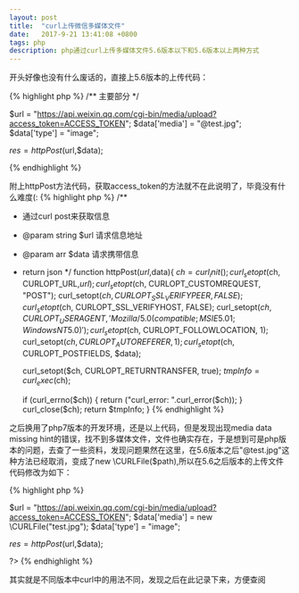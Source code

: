 ```yaml
---
layout: post
title:  "curl上传微信多媒体文件"
date:   2017-9-21 13:41:08 +0800
tags: php
description: php通过curl上传多媒体文件5.6版本以下和5.6版本以上两种方式
---
```


开头好像也没有什么废话的，直接上5.6版本的上传代码：

{% highlight php %}
/**
	主要部分
*/

$url = "https://api.weixin.qq.com/cgi-bin/media/upload?access_token=ACCESS_TOKEN";
$data['media'] = "@test.jpg";
$data['type'] = "image";

$res = httpPost($url,$data);

{% endhighlight %}


附上httpPost方法代码，获取access_token的方法就不在此说明了，毕竟没有什么难度(:
{% highlight php %}
/**
* 通过curl post来获取信息
* @param string $url 请求信息地址
* @param arr $data 请求携带信息
* return json
*/
function httpPost($url,$data){
	$ch = curl_init();
	curl_setopt($ch, CURLOPT_URL,$url);
	curl_setopt($ch, CURLOPT_CUSTOMREQUEST, "POST");
	curl_setopt($ch, CURLOPT_SSL_VERIFYPEER, FALSE);
	curl_setopt($ch, CURLOPT_SSL_VERIFYHOST, FALSE);
	curl_setopt($ch, CURLOPT_USERAGENT, 'Mozilla/5.0 (compatible; MSIE 5.01; Windows NT 5.0)');
	curl_setopt($ch, CURLOPT_FOLLOWLOCATION, 1);
	curl_setopt($ch, CURLOPT_AUTOREFERER, 1);
	curl_setopt($ch, CURLOPT_POSTFIELDS, $data);

	curl_setopt($ch, CURLOPT_RETURNTRANSFER, true);
	$tmpInfo = curl_exec($ch);
	 
	if (curl_errno($ch)) {
		return ("curl_error: ".curl_error($ch));
	}
	curl_close($ch);
	return $tmpInfo;
}
{% endhighlight %}


之后换用了php7版本的开发环境，还是以上代码，但是发现出现media data missing hint的错误，找不到多媒体文件，文件也确实存在，于是想到可是php版本的问题，去查了一些资料，发现问题果然在这里，在5.6版本之后"@test.jpg"这种方法已经取消，变成了new \CURLFile($path),所以在5.6之后版本的上传文件代码修改为如下：

{% highlight php %}

$url = "https://api.weixin.qq.com/cgi-bin/media/upload?access_token=ACCESS_TOKEN";
$data['media'] = new \CURLFile("test.jpg");
$data['type'] = "image";

$res = httpPost($url,$data);

?>
{% endhighlight %}


其实就是不同版本中curl中的用法不同，发现之后在此记录下来，方便查阅

